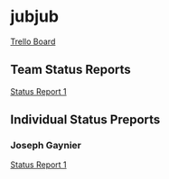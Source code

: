 # jubjub
[Trello Board](https://trello.com/b/a3mILvfQ/jub-jub)
## Team Status Reports
[Status Report 1](https://docs.google.com/document/d/1NTtjEo9Sp_rE7XwP40KE-f_hqxdRSosyZyNAPVIdR9s/edit?usp=sharing)

## Individual Status Preports

### Joseph Gaynier
[Status Report 1](https://docs.google.com/document/d/1AGFBz2VhpEUI-Jp_NRYKLS5nWXgfW1A8HyqBrX8y9Rg/edit?usp=sharing)
